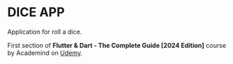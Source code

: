 # DICE APP

Application for roll a dice.

First section of **Flutter & Dart - The Complete Guide [2024 Edition]** course by Academind on [Udemy](https://www.udemy.com/course/learn-flutter-dart-to-build-ios-android-apps).
